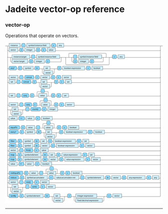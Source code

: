 <!---
  This markdown file was generated. Do not edit.
  -->

# Jadeite vector-op reference

### <a name="vector-op"></a>vector-op

Operations that operate on vectors.

!["vector-op"](./halite-bnf-diagrams/vector-op-j.svg)

---
